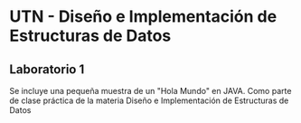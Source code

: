 # UTN - Diseño e Implementación de Estructuras de Datos
## Laboratorio 1

Se incluye una pequeña muestra de un "Hola Mundo" en JAVA. Como parte de clase práctica de la materia Diseño e Implementación de Estructuras de Datos
